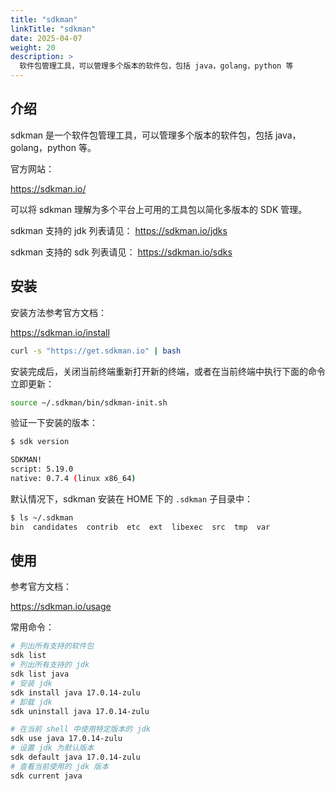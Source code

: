```yaml
---
title: "sdkman"
linkTitle: "sdkman"
date: 2025-04-07
weight: 20
description: >
  软件包管理工具，可以管理多个版本的软件包，包括 java，golang，python 等
---
```


## 介绍

sdkman 是一个软件包管理工具，可以管理多个版本的软件包，包括 java，golang，python 等。

官方网站：

https://sdkman.io/

可以将 sdkman 理解为多个平台上可用的工具包以简化多版本的 SDK 管理。

sdkman 支持的 jdk 列表请见： https://sdkman.io/jdks

sdkman 支持的 sdk 列表请见： https://sdkman.io/sdks

## 安装

安装方法参考官方文档：

https://sdkman.io/install

```bash
curl -s "https://get.sdkman.io" | bash
```

安装完成后，关闭当前终端重新打开新的终端，或者在当前终端中执行下面的命令立即更新：

```bash
source ~/.sdkman/bin/sdkman-init.sh
```

验证一下安装的版本：

```bash
$ sdk version  

SDKMAN!
script: 5.19.0
native: 0.7.4 (linux x86_64)
```

默认情况下，sdkman 安装在 HOME 下的 `.sdkman` 子目录中：

```bash
$ ls ~/.sdkman 
bin  candidates  contrib  etc  ext  libexec  src  tmp  var
```


## 使用

参考官方文档：

https://sdkman.io/usage

常用命令：

```bash
# 列出所有支持的软件包  
sdk list
# 列出所有支持的 jdk
sdk list java 
# 安装 jdk
sdk install java 17.0.14-zulu
# 卸载 jdk
sdk uninstall java 17.0.14-zulu

# 在当前 shell 中使用特定版本的 jdk
sdk use java 17.0.14-zulu
# 设置 jdk 为默认版本
sdk default java 17.0.14-zulu
# 查看当前使用的 jdk 版本
sdk current java
```


